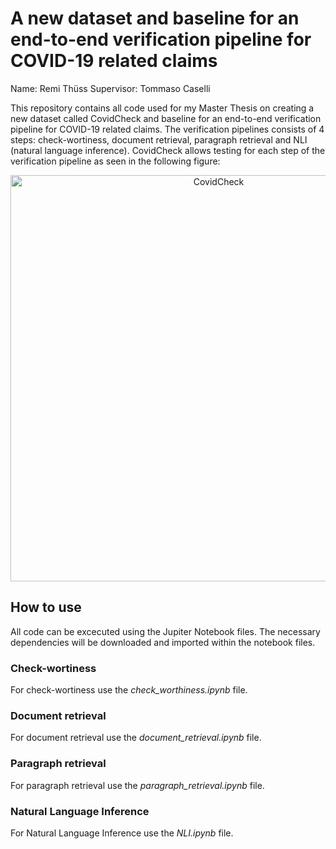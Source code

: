# A new dataset and baseline for an end-to-end verification pipeline for COVID-19 related claims

Name: Remi Thüss
Supervisor: Tommaso Caselli

This repository contains all code used for my Master Thesis on creating a new dataset called CovidCheck and baseline for an end-to-end verification pipeline for COVID-19 related claims. The verification pipelines consists of 4 steps: check-wortiness, document retrieval, paragraph retrieval and NLI (natural language inference). CovidCheck allows testing for each step of the verification pipeline as seen in the following figure:

<p align="center">
  <img width="650" src="https://user-images.githubusercontent.com/58257391/193020527-8d9b6fbd-c511-426c-8242-afb9523a4fba.png" alt="CovidCheck"/>
</p>

## How to use
All code can be excecuted using the Jupiter Notebook files. The necessary dependencies will be downloaded and imported within the notebook files.

### Check-wortiness
For check-wortiness use the _check_worthiness.ipynb_ file.

### Document retrieval
For document retrieval use the _document_retrieval.ipynb_ file.

### Paragraph retrieval
For paragraph retrieval use the _paragraph_retrieval.ipynb_ file.

### Natural Language Inference
For Natural Language Inference use the _NLI.ipynb_ file.
